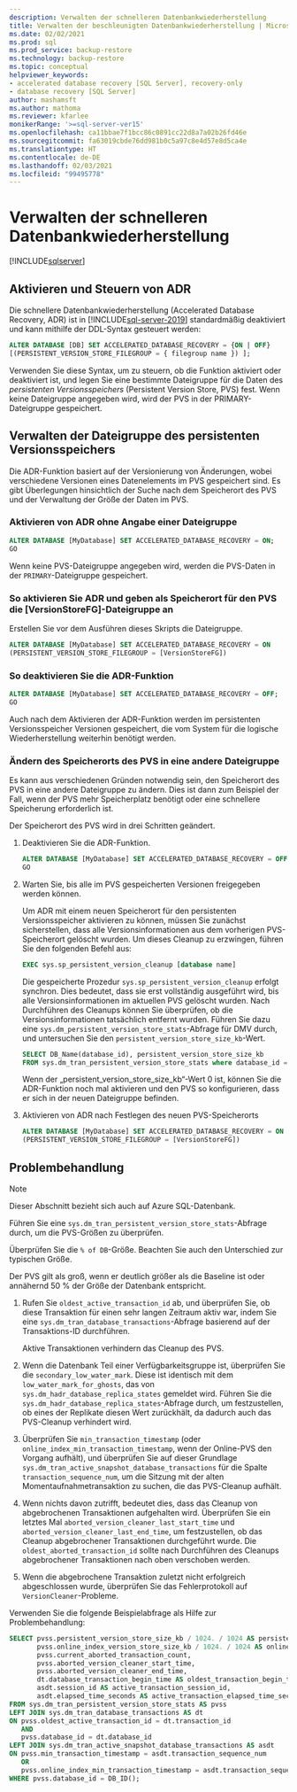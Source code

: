 ```yaml
---
description: Verwalten der schnelleren Datenbankwiederherstellung
title: Verwalten der beschleunigten Datenbankwiederherstellung | Microsoft-Dokumentation
ms.date: 02/02/2021
ms.prod: sql
ms.prod_service: backup-restore
ms.technology: backup-restore
ms.topic: conceptual
helpviewer_keywords:
- accelerated database recovery [SQL Server], recovery-only
- database recovery [SQL Server]
author: mashamsft
ms.author: mathoma
ms.reviewer: kfarlee
monikerRange: '>=sql-server-ver15'
ms.openlocfilehash: ca11bbae7f1bcc86c0891cc22d8a7a02b26fd46e
ms.sourcegitcommit: fa63019cbde76dd981b0c5a97c8e4d57e8d5ca4e
ms.translationtype: HT
ms.contentlocale: de-DE
ms.lasthandoff: 02/03/2021
ms.locfileid: "99495778"
---
```

# <a name="manage-accelerated-database-recovery"></a>Verwalten der schnelleren Datenbankwiederherstellung

[!INCLUDE[sqlserver](../includes/applies-to-version/sqlserver2019.md)]

## <a name="enabling-and-controlling-adr"></a>Aktivieren und Steuern von ADR

Die schnellere Datenbankwiederherstellung (Accelerated Database Recovery, ADR) ist in [!INCLUDE[sql-server-2019](../includes/sssql19-md.md)] standardmäßig deaktiviert und kann mithilfe der DDL-Syntax gesteuert werden:
```sql
ALTER DATABASE [DB] SET ACCELERATED_DATABASE_RECOVERY = {ON | OFF}
[(PERSISTENT_VERSION_STORE_FILEGROUP = { filegroup name }) ];

```

Verwenden Sie diese Syntax, um zu steuern, ob die Funktion aktiviert oder deaktiviert ist, und legen Sie eine bestimmte Dateigruppe für die Daten des *persistenten Versionsspeichers* (Persistent Version Store, PVS) fest. Wenn keine Dateigruppe angegeben wird, wird der PVS in der PRIMARY-Dateigruppe gespeichert.

## <a name="managing-the-persistent-version-store-filegroup"></a>Verwalten der Dateigruppe des persistenten Versionsspeichers
Die ADR-Funktion basiert auf der Versionierung von Änderungen, wobei verschiedene Versionen eines Datenelements im PVS gespeichert sind.
Es gibt Überlegungen hinsichtlich der Suche nach dem Speicherort des PVS und der Verwaltung der Größe der Daten im PVS.

### <a name="to-enable-adr-without-specifying-a-filegroup"></a>Aktivieren von ADR ohne Angabe einer Dateigruppe

```sql
ALTER DATABASE [MyDatabase] SET ACCELERATED_DATABASE_RECOVERY = ON;
GO
```

Wenn keine PVS-Dateigruppe angegeben wird, werden die PVS-Daten in der `PRIMARY`-Dateigruppe gespeichert.

### <a name="to-enable-adr-and-specify-that-the-pvs-should-be-stored-in-the-versionstorefg-filegroup"></a>So aktivieren Sie ADR und geben als Speicherort für den PVS die [VersionStoreFG]-Dateigruppe an

Erstellen Sie vor dem Ausführen dieses Skripts die Dateigruppe.

```sql
ALTER DATABASE [MyDatabase] SET ACCELERATED_DATABASE_RECOVERY = ON
(PERSISTENT_VERSION_STORE_FILEGROUP = [VersionStoreFG])
```

### <a name="to-disable-the-adr-feature"></a>So deaktivieren Sie die ADR-Funktion

```sql
ALTER DATABASE [MyDatabase] SET ACCELERATED_DATABASE_RECOVERY = OFF;
GO
```

Auch nach dem Aktivieren der ADR-Funktion werden im persistenten Versionsspeicher Versionen gespeichert, die vom System für die logische Wiederherstellung weiterhin benötigt werden.

### <a name="change-the-location-of-the-pvs-to-a-different-filegroup"></a>Ändern des Speicherorts des PVS in eine andere Dateigruppe

Es kann aus verschiedenen Gründen notwendig sein, den Speicherort des PVS in eine andere Dateigruppe zu ändern. Dies ist dann zum Beispiel der Fall, wenn der PVS mehr Speicherplatz benötigt oder eine schnellere Speicherung erforderlich ist.

Der Speicherort des PVS wird in drei Schritten geändert.

1. Deaktivieren Sie die ADR-Funktion.

   ```sql
   ALTER DATABASE [MyDatabase] SET ACCELERATED_DATABASE_RECOVERY = OFF;
   GO
   ```

2. Warten Sie, bis alle im PVS gespeicherten Versionen freigegeben werden können.

   Um ADR mit einem neuen Speicherort für den persistenten Versionsspeicher aktivieren zu können, müssen Sie zunächst sicherstellen, dass alle Versionsinformationen aus dem vorherigen PVS-Speicherort gelöscht wurden. Um dieses Cleanup zu erzwingen, führen Sie den folgenden Befehl aus:

   ```sql
   EXEC sys.sp_persistent_version_cleanup [database name]
   ```

   Die gespeicherte Prozedur `sys.sp_persistent_version_cleanup` erfolgt synchron. Dies bedeutet, dass sie erst vollständig ausgeführt wird, bis alle Versionsinformationen im aktuellen PVS gelöscht wurden.  Nach Durchführen des Cleanups können Sie überprüfen, ob die Versionsinformationen tatsächlich entfernt wurden. Führen Sie dazu eine `sys.dm_persistent_version_store_stats`-Abfrage für DMV durch, und untersuchen Sie den `persistent_version_store_size_kb`-Wert.

   ```sql
   SELECT DB_Name(database_id), persistent_version_store_size_kb 
   FROM sys.dm_tran_persistent_version_store_stats where database_id = [MyDatabaseID]
   ```

   Wenn der „persistent_version_store_size_kb“-Wert 0 ist, können Sie die ADR-Funktion noch mal aktivieren und den PVS so konfigurieren, dass er sich in der neuen Dateigruppe befinden.

1. Aktivieren von ADR nach Festlegen des neuen PVS-Speicherorts

   ```sql
   ALTER DATABASE [MyDatabase] SET ACCELERATED_DATABASE_RECOVERY = ON
   (PERSISTENT_VERSION_STORE_FILEGROUP = [VersionStoreFG])
   ```

## <a name="troubleshooting"></a>Problembehandlung

> [!NOTE]
> Dieser Abschnitt bezieht sich auch auf Azure SQL-Datenbank.

Führen Sie eine `sys.dm_tran_persistent_version_store_stats`-Abfrage durch, um die PVS-Größen zu überprüfen.

Überprüfen Sie die `% of DB`-Größe. Beachten Sie auch den Unterschied zur typischen Größe.

Der PVS gilt als groß, wenn er deutlich größer als die Baseline ist oder annähernd 50 % der Größe der Datenbank entspricht. 

1. Rufen Sie `oldest_active_transaction_id` ab, und überprüfen Sie, ob diese Transaktion für einen sehr langen Zeitraum aktiv war, indem Sie eine `sys.dm_tran_database_transactions`-Abfrage basierend auf der Transaktions-ID durchführen.

   Aktive Transaktionen verhindern das Cleanup des PVS.

2. Wenn die Datenbank Teil einer Verfügbarkeitsgruppe ist, überprüfen Sie die `secondary_low_water_mark`. Diese ist identisch mit dem `low_water_mark_for_ghosts`, das von `sys.dm_hadr_database_replica_states` gemeldet wird. Führen Sie die `sys.dm_hadr_database_replica_states`-Abfrage durch, um festzustellen, ob eines der Replikate diesen Wert zurückhält, da dadurch auch das PVS-Cleanup verhindert wird.
3. Überprüfen Sie `min_transaction_timestamp` (oder `online_index_min_transaction_timestamp`, wenn der Online-PVS den Vorgang aufhält), und überprüfen Sie auf dieser Grundlage `sys.dm_tran_active_snapshot_database_transactions` für die Spalte `transaction_sequence_num`, um die Sitzung mit der alten Momentaufnahmetransaktion zu suchen, die das PVS-Cleanup aufhält.
4. Wenn nichts davon zutrifft, bedeutet dies, dass das Cleanup von abgebrochenen Transaktionen aufgehalten wird. Überprüfen Sie ein letztes Mal `aborted_version_cleaner_last_start_time` und `aborted_version_cleaner_last_end_time`, um festzustellen, ob das Cleanup abgebrochener Transaktionen durchgeführt wurde. Die `oldest_aborted_transaction_id` sollte nach Durchführen des Cleanups abgebrochener Transaktionen nach oben verschoben werden.
5. Wenn die abgebrochene Transaktion zuletzt nicht erfolgreich abgeschlossen wurde, überprüfen Sie das Fehlerprotokoll auf `VersionCleaner`-Probleme.

Verwenden Sie die folgende Beispielabfrage als Hilfe zur Problembehandlung:

```sql
SELECT pvss.persistent_version_store_size_kb / 1024. / 1024 AS persistent_version_store_size_gb,
       pvss.online_index_version_store_size_kb / 1024. / 1024 AS online_index_version_store_size_gb,
       pvss.current_aborted_transaction_count,
       pvss.aborted_version_cleaner_start_time,
       pvss.aborted_version_cleaner_end_time,
       dt.database_transaction_begin_time AS oldest_transaction_begin_time,
       asdt.session_id AS active_transaction_session_id,
       asdt.elapsed_time_seconds AS active_transaction_elapsed_time_seconds
FROM sys.dm_tran_persistent_version_store_stats AS pvss
LEFT JOIN sys.dm_tran_database_transactions AS dt
ON pvss.oldest_active_transaction_id = dt.transaction_id
   AND
   pvss.database_id = dt.database_id
LEFT JOIN sys.dm_tran_active_snapshot_database_transactions AS asdt
ON pvss.min_transaction_timestamp = asdt.transaction_sequence_num
   OR
   pvss.online_index_min_transaction_timestamp = asdt.transaction_sequence_num
WHERE pvss.database_id = DB_ID();
```
